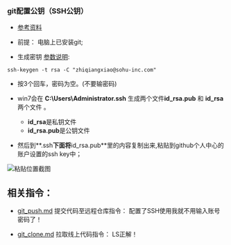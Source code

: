 ### git配置公钥（SSH公钥）
* [参考资料](http://git-scm.com/book/zh/ch4-3.html)

* 前提： 电脑上已安装git; 

* 生成密钥 [参数说明](http://killer-jok.iteye.com/blog/1853451 ):
```
ssh-keygen -t rsa -C "zhiqiangxiao@sohu-inc.com"
```

* 按3个回车，密码为空。(不要输密码)

* win7会在 **C:\Users\Administrator\.ssh** 生成两个文件**id_rsa.pub** 和 **id_rsa**两个文件 。
	* **id_rsa**是私钥文件 
	* **id_rsa.pub**是公钥文件

* 然后到**.ssh**下面将**id_rsa.pub**里的内容复制出来,粘贴到github个人中心的账户设置的ssh key中；

![粘贴位置截图](https://github.com/wteam-xq/testGit/blob/master/learn_log/log_img/git_ssh_s1.png)

## 相关指令：
* [git_push.md](https://github.com/wteam-xq/testGit/blob/master/learn_log/git_push.md) 提交代码至远程仓库指令： 配置了SSH使用我就不用输入账号密码了！

* [git_clone.md](https://github.com/wteam-xq/testGit/blob/master/learn_log/git_clone.md) 拉取线上代码指令： LS正解！



